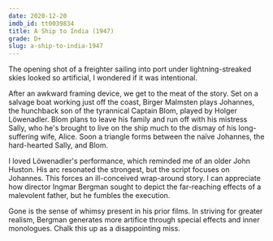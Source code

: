 ```yaml
---
date: 2020-12-20
imdb_id: tt0039834
title: A Ship to India (1947)
grade: D+
slug: a-ship-to-india-1947
---
```


The opening shot of a freighter sailing into port under lightning-streaked skies looked so artificial, I wondered if it was intentional.

<!-- end -->

After an awkward framing device, we get to the meat of the story. Set on a salvage boat working just off the coast, Birger Malmsten plays Johannes, the hunchback son of the tyrannical Captain Blom, played by Holger Löwenadler. Blom plans to leave his family and run off with his mistress Sally, who he's brought to live on the ship much to the dismay of his long-suffering wife, Alice. Soon a triangle forms between the naïve Johannes, the hard-hearted Sally, and Blom.

I loved Löwenadler's performance, which reminded me of an older John Huston. His arc resonated the strongest, but the script focuses on Johannes. This forces an ill-conceived wrap-around story. I can appreciate how director Ingmar Bergman sought to depict the far-reaching effects of a malevolent father, but he fumbles the execution.

Gone is the sense of whimsy present in his prior films. In striving for greater realism, Bergman generates more artifice through special effects and inner monologues. Chalk this up as a disappointing miss.
